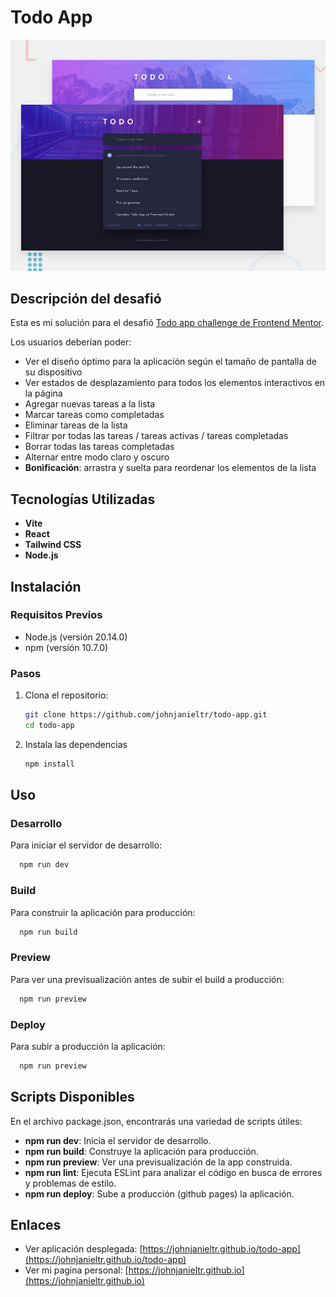 # Todo App

![Design preview for the Manage landing page coding challenge](./public/images/preview.jpg)

## Descripción del desafió

Esta es mi solución para el desafió [Todo app challenge de Frontend Mentor](https://www.frontendmentor.io/challenges/todo-app-Su1_KokOW). 

Los usuarios deberían poder:

- Ver el diseño óptimo para la aplicación según el tamaño de pantalla de su dispositivo
- Ver estados de desplazamiento para todos los elementos interactivos en la página
- Agregar nuevas tareas a la lista
- Marcar tareas como completadas
- Eliminar tareas de la lista
- Filtrar por todas las tareas / tareas activas / tareas completadas
- Borrar todas las tareas completadas
- Alternar entre modo claro y oscuro
- **Bonificación**: arrastra y suelta para reordenar los elementos de la lista

## Tecnologías Utilizadas

- **Vite**
- **React**
- **Tailwind CSS**
- **Node.js**

## Instalación

### Requisitos Previos

- Node.js (versión 20.14.0)
- npm (versión 10.7.0)

### Pasos

1. Clona el repositorio:
   ```sh
   git clone https://github.com/johnjanieltr/todo-app.git
   cd todo-app
   ```
1. Instala las dependencias
   ```sh
   npm install
   ```

## Uso

### Desarrollo

Para iniciar el servidor de desarrollo:
```sh
  npm run dev
```

### Build

Para construir la aplicación para producción:
```sh
  npm run build
```

### Preview

Para ver una previsualización antes de subir el build a producción:
```sh
  npm run preview
```

### Deploy

Para subir a producción la aplicación:

```sh
  npm run preview
```

## Scripts Disponibles

En el archivo package.json, encontrarás una variedad de scripts útiles:

- **npm run dev**: Inicia el servidor de desarrollo.
- **npm run build**: Construye la aplicación para producción.
- **npm run preview**: Ver una previsualización de la app construida.
- **npm run lint**: Ejecuta ESLint para analizar el código en busca de errores y problemas de estilo.
- **npm run deploy**: Sube a producción (github pages) la aplicación.

## Enlaces

- Ver aplicación desplegada: [https://johnjanieltr.github.io/todo-app](https://johnjanieltr.github.io/todo-app)
- Ver mi pagina personal: [https://johnjanieltr.github.io](https://johnjanieltr.github.io)